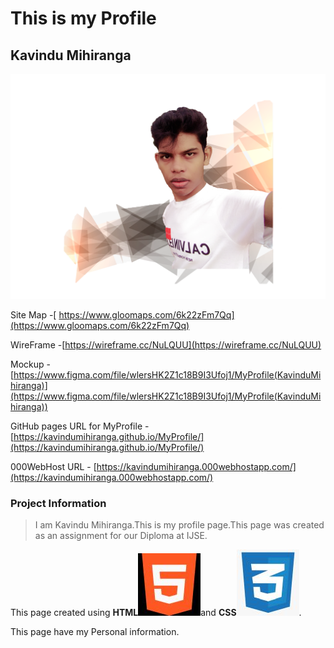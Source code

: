 # This is my Profile

## Kavindu Mihiranga

![My Profile](assets/images/prf.png)

Site Map -[ https://www.gloomaps.com/6k22zFm7Qq](https://www.gloomaps.com/6k22zFm7Qq)

WireFrame -[https://wireframe.cc/NuLQUU](https://wireframe.cc/NuLQUU)

Mockup - [https://www.figma.com/file/wlersHK2Z1c18B9I3Ufoj1/MyProfile(KavinduMihiranga)](https://www.figma.com/file/wlersHK2Z1c18B9I3Ufoj1/MyProfile(KavinduMihiranga))

GitHub pages URL for MyProfile - [https://kavindumihiranga.github.io/MyProfile/](https://kavindumihiranga.github.io/MyProfile/)

000WebHost URL - [https://kavindumihiranga.000webhostapp.com/](https://kavindumihiranga.000webhostapp.com/)

### Project Information
> I am Kavindu Mihiranga.This is my profile page.This page was created as an assignment for our Diploma at IJSE.

This page created using **HTML**![HTML 5](assets/images/html5.jpg)and **CSS**![CSS 3](assets/images/css3.jpg).

This page have my Personal information.

